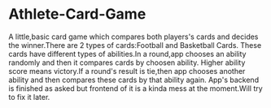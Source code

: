 # Athlete-Card-Game

A little,basic card game which compares both players's cards and decides the winner.There are 2 types of cards:Football and Basketball Cards.
These cards have different types of abilities.In a round,app chooses an ability randomly and then it compares cards by choosen ability.
Higher ability score means victory.If a round's result is tie,then app chooses another ability and then compares these cards by that ability again.
App's backend is finished as asked but frontend of it is a kinda mess at the moment.Will try to fix it later.
